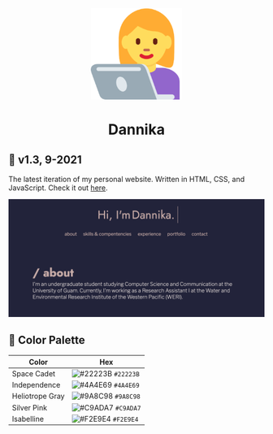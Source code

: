 <p align="center">
    <img src="assets/favicon_io/apple-touch-icon.png">
</p>

<h1 align="center">Dannika</h1>

## 🌟 v1.3, 9-2021
The latest iteration of my personal website. Written in HTML, CSS, and JavaScript. Check it out [here](https://dannikate.github.io/Dannika/).

<p align="center">
<img src="assets/img/preview.png">
</p>

## 🎨 Color Palette 

| Color            | Hex                                                                |
| ---------------- | ------------------------------------------------------------------ |
| Space Cadet      | ![#22223B](https://via.placeholder.com/10/22223B?text=+) `#22223B` |
| Independence     | ![#4A4E69](https://via.placeholder.com/10/4A4E69?text=+) `#4A4E69` |
| Heliotrope Gray  | ![#9A8C98](https://via.placeholder.com/10/9A8C98?text=+) `#9A8C98` |
| Silver Pink      | ![#C9ADA7](https://via.placeholder.com/10/C9ADA7?text=+) `#C9ADA7` |
| Isabelline       | ![#F2E9E4](https://via.placeholder.com/10/F2E9E4?text=+) `#F2E9E4` |

